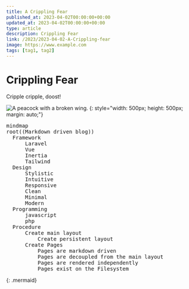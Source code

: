 ```yaml
---
title: A Crippling Fear
published_at: 2023-04-02T00:00:00+00:00
updated_at: 2023-04-02T00:00:00+00:00
type: article
description: Crippling Fear
link: /2023/2023-04-02-A-Crippling-fear
image: https://www.example.com
tags: [tag1, tag2]
---
```


# Crippling Fear

Cripple cripple, doost!


![](/images/2023-07-31-03-26-10.png "A peacock with a broken wing.") {: style="width: 500px; height: 500px; margin: auto;"} 



<pre class="mermaid">
mindmap
root((Markdown driven blog))
  Framework
      Laravel
      Vue
      Inertia
      Tailwind
  Design
      Stylistic
      Intuitive
      Responsive
      Clean
      Minimal
      Modern
  Programming
      javascript        
      php
  Procedure
      Create main layout
          Create persistent layout
      Create Pages
          Pages are markdown driven
          Pages are decoupled from the main layout
          Pages are rendered independently
          Pages exist on the Filesystem
</pre>
{: .mermaid}



